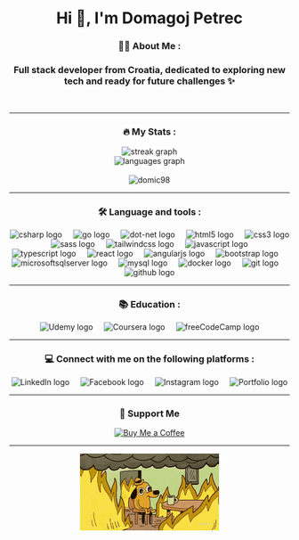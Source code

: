 <h1 align="center">Hi 👋, I'm Domagoj Petrec</h1>


<h3 align="center">👩‍💻 About Me :</h3>


<h3 align="center">Full stack developer from Croatia, dedicated to exploring new tech and ready for future challenges ✨</h3>

<br clear="both">

<hr />
<h3 align="center">🔥 My Stats :</h3>


<div align="center">
  <img src="https://streak-stats.demolab.com?user=domic98&locale=en&mode=daily&theme=dark&hide_border=false&border_radius=5&order=3" height="220" alt="streak graph" />
</div>

<div align="center">
  <img src="https://github-readme-stats.vercel.app/api/top-langs?username=domic98&locale=en&hide_title=false&layout=compact&card_width=320&langs_count=5&theme=dracula&hide_border=false&order=2" height="150" alt="languages graph" />
</div>

<br />
<div align="center">
   <img src="https://komarev.com/ghpvc/?username=domic98&label=Profile%20views&color=e34c26&style=for-the-badge" alt="domic98" />
</div>

<hr />
<h3 align="center">🛠 Language and tools :</h3>


<div align="center">
  <img src="https://cdn.jsdelivr.net/gh/devicons/devicon/icons/csharp/csharp-original.svg" height="40" alt="csharp logo" />
  <img width="12" />
  <img src="https://cdn.jsdelivr.net/gh/devicons/devicon/icons/go/go-original.svg" height="40" alt="go logo" />
  <img width="12" />
  <img src="https://cdn.jsdelivr.net/gh/devicons/devicon/icons/dot-net/dot-net-plain-wordmark.svg" height="40" alt="dot-net logo" />
  <img width="12" />
  <img src="https://cdn.jsdelivr.net/gh/devicons/devicon/icons/html5/html5-original.svg" height="40" alt="html5 logo" />
  <img width="12" />
  <img src="https://cdn.jsdelivr.net/gh/devicons/devicon/icons/css3/css3-original.svg" height="40" alt="css3 logo" />
  <img width="12" />
  <img src="https://cdn.jsdelivr.net/gh/devicons/devicon/icons/sass/sass-original.svg" height="40" alt="sass logo" />
  <img width="12" />
  <img src="https://cdn.simpleicons.org/tailwindcss/06B6D4" height="40" alt="tailwindcss logo" />
  <img width="12" />
  <img src="https://cdn.simpleicons.org/javascript/F7DF1E" height="40" alt="javascript logo" />
  <img width="12" />
  <img src="https://cdn.jsdelivr.net/gh/devicons/devicon/icons/typescript/typescript-original.svg" height="40" alt="typescript logo" />
  <img width="12" />
  <img src="https://cdn.jsdelivr.net/gh/devicons/devicon/icons/react/react-original.svg" height="40" alt="react logo" />
  <img width="12" />
  <img src="https://cdn.jsdelivr.net/gh/devicons/devicon/icons/angularjs/angularjs-original.svg" height="40" alt="angularjs logo" />
  <img width="12" />
  <img src="https://cdn.jsdelivr.net/gh/devicons/devicon/icons/bootstrap/bootstrap-original.svg" height="40" alt="bootstrap logo" />
  <img width="12" />
  <img src="https://cdn.jsdelivr.net/gh/devicons/devicon/icons/microsoftsqlserver/microsoftsqlserver-plain-wordmark.svg" height="40" alt="microsoftsqlserver logo" />
  <img width="12" />
  <img src="https://cdn.jsdelivr.net/gh/devicons/devicon/icons/mysql/mysql-original.svg" height="40" alt="mysql logo" />
  <img width="12" />
  <img src="https://cdn.jsdelivr.net/gh/devicons/devicon/icons/docker/docker-original.svg" height="40" alt="docker logo" />
  <img width="12" />
  <img src="https://cdn.jsdelivr.net/gh/devicons/devicon/icons/git/git-original.svg" height="40" alt="git logo" />
  <img width="12" />
  <img src="https://skillicons.dev/icons?i=github" height="40" alt="github logo" />
</div>

<hr />
<h3 align="center">📚 Education :</h3>


<div align="center">
  <img src="https://cdn.simpleicons.org/udemy/A435F0" height="40" alt="Udemy logo" />
  <img width="12" />
  <img src="https://cdn.simpleicons.org/coursera/0056D2" height="40" alt="Coursera logo" />
  <img width="12" />
  <img src="https://cdn.simpleicons.org/freecodecamp/27273D" height="40" alt="freeCodeCamp logo" />
</div>

<hr />
<h3 align="center">💻 Connect with me on the following platforms :</h3>


<div align="center">
  <a href="https://www.linkedin.com/in/domagoj-petrec-08369b262/" target="_blank" style="text-decoration: none !important;">
    <img src="https://cdn.simpleicons.org/linkedin/0077B5" height="40" alt="LinkedIn logo" />
  </a>
  <img width="12" />
  <a href="https://www.facebook.com/domagoj.petrec.7/" target="_blank" style="text-decoration: none !important;">
    <img src="https://cdn.simpleicons.org/facebook/1877F2" height="40" alt="Facebook logo" />
  </a>
  <img width="12" />
  <a href="https://www.instagram.com/d.5rec/" target="_blank"  style="text-decoration: none !important;">
    <img src="https://cdn.simpleicons.org/instagram/E4405F" height="40" alt="Instagram logo" />
  </a>
  <img width="12" />
  <a href="https://dpetrec-cv.com/" target="_blank" style="text-decoration: none !important;">
    <img src="https://cdn.simpleicons.org/aboutdotme/000000" height="40" alt="Portfolio logo" />
  </a>
</div>



<hr />
<h3 align="center">💖 Support Me</h3>

<div align="center">
  <a href="https://www.paypal.me/ddomic98" target="_blank">
    <img src="https://img.shields.io/badge/Buy%20Me%20a%20Coffee-PayPal-0079C1?style=for-the-badge&logo=paypal&logoColor=white" alt="Buy Me a Coffee"/>
  </a>
</div>


<hr />

<div align="center">
  <img src="https://github.com/domic98/domic98/blob/main/this-is-fine-fire.gif" alt="GIF" width="250"/>
</div>
